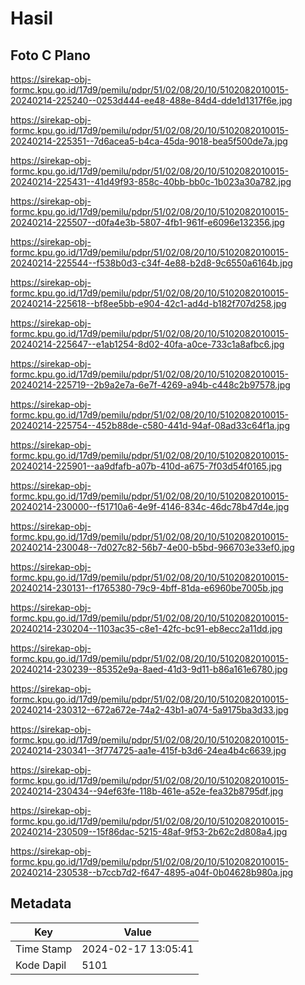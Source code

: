 # Hasil

## Foto C Plano

https://sirekap-obj-formc.kpu.go.id/17d9/pemilu/pdpr/51/02/08/20/10/5102082010015-20240214-225240--0253d444-ee48-488e-84d4-dde1d1317f6e.jpg

https://sirekap-obj-formc.kpu.go.id/17d9/pemilu/pdpr/51/02/08/20/10/5102082010015-20240214-225351--7d6acea5-b4ca-45da-9018-bea5f500de7a.jpg

https://sirekap-obj-formc.kpu.go.id/17d9/pemilu/pdpr/51/02/08/20/10/5102082010015-20240214-225431--41d49f93-858c-40bb-bb0c-1b023a30a782.jpg

https://sirekap-obj-formc.kpu.go.id/17d9/pemilu/pdpr/51/02/08/20/10/5102082010015-20240214-225507--d0fa4e3b-5807-4fb1-961f-e6096e132356.jpg

https://sirekap-obj-formc.kpu.go.id/17d9/pemilu/pdpr/51/02/08/20/10/5102082010015-20240214-225544--f538b0d3-c34f-4e88-b2d8-9c6550a6164b.jpg

https://sirekap-obj-formc.kpu.go.id/17d9/pemilu/pdpr/51/02/08/20/10/5102082010015-20240214-225618--bf8ee5bb-e904-42c1-ad4d-b182f707d258.jpg

https://sirekap-obj-formc.kpu.go.id/17d9/pemilu/pdpr/51/02/08/20/10/5102082010015-20240214-225647--e1ab1254-8d02-40fa-a0ce-733c1a8afbc6.jpg

https://sirekap-obj-formc.kpu.go.id/17d9/pemilu/pdpr/51/02/08/20/10/5102082010015-20240214-225719--2b9a2e7a-6e7f-4269-a94b-c448c2b97578.jpg

https://sirekap-obj-formc.kpu.go.id/17d9/pemilu/pdpr/51/02/08/20/10/5102082010015-20240214-225754--452b88de-c580-441d-94af-08ad33c64f1a.jpg

https://sirekap-obj-formc.kpu.go.id/17d9/pemilu/pdpr/51/02/08/20/10/5102082010015-20240214-225901--aa9dfafb-a07b-410d-a675-7f03d54f0165.jpg

https://sirekap-obj-formc.kpu.go.id/17d9/pemilu/pdpr/51/02/08/20/10/5102082010015-20240214-230000--f51710a6-4e9f-4146-834c-46dc78b47d4e.jpg

https://sirekap-obj-formc.kpu.go.id/17d9/pemilu/pdpr/51/02/08/20/10/5102082010015-20240214-230048--7d027c82-56b7-4e00-b5bd-966703e33ef0.jpg

https://sirekap-obj-formc.kpu.go.id/17d9/pemilu/pdpr/51/02/08/20/10/5102082010015-20240214-230131--f1765380-79c9-4bff-81da-e6960be7005b.jpg

https://sirekap-obj-formc.kpu.go.id/17d9/pemilu/pdpr/51/02/08/20/10/5102082010015-20240214-230204--1103ac35-c8e1-42fc-bc91-eb8ecc2a11dd.jpg

https://sirekap-obj-formc.kpu.go.id/17d9/pemilu/pdpr/51/02/08/20/10/5102082010015-20240214-230239--85352e9a-8aed-41d3-9d11-b86a161e6780.jpg

https://sirekap-obj-formc.kpu.go.id/17d9/pemilu/pdpr/51/02/08/20/10/5102082010015-20240214-230312--672a672e-74a2-43b1-a074-5a9175ba3d33.jpg

https://sirekap-obj-formc.kpu.go.id/17d9/pemilu/pdpr/51/02/08/20/10/5102082010015-20240214-230341--3f774725-aa1e-415f-b3d6-24ea4b4c6639.jpg

https://sirekap-obj-formc.kpu.go.id/17d9/pemilu/pdpr/51/02/08/20/10/5102082010015-20240214-230434--94ef63fe-118b-461e-a52e-fea32b8795df.jpg

https://sirekap-obj-formc.kpu.go.id/17d9/pemilu/pdpr/51/02/08/20/10/5102082010015-20240214-230509--15f86dac-5215-48af-9f53-2b62c2d808a4.jpg

https://sirekap-obj-formc.kpu.go.id/17d9/pemilu/pdpr/51/02/08/20/10/5102082010015-20240214-230538--b7ccb7d2-f647-4895-a04f-0b04628b980a.jpg


## Metadata

| Key        | Value               |
| ---------- | ------------------- |
| Time Stamp | 2024-02-17 13:05:41 |
| Kode Dapil | 5101                |



